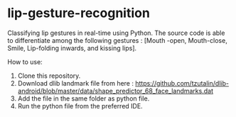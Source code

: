 # lip-gesture-recognition
Classifying lip gestures in real-time using Python. The source code is able to differentiate among the following gestures : [Mouth -open, Mouth-close, Smile, Lip-folding inwards, and kissing lips]. 

How to use:
1. Clone this repository.
2. Download dlib landmark file from here : https://github.com/tzutalin/dlib-android/blob/master/data/shape_predictor_68_face_landmarks.dat
3. Add the file in the same folder as python file.
4. Run the python file from the preferred IDE.
